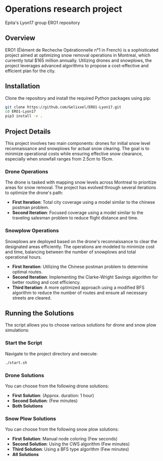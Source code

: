 # Operations research project

Epita's Lyon17 group ERO1 repository

## Overview
ERO1 (Élément de Recheche Opérationnelle n°1 in French) is a sophisticated project aimed at optimizing snow removal operations in Montreal, which currently total $165 million annually. Utilizing drones and snowplows, the project leverages advanced algorithms to propose a cost-effective and efficient plan for the city.

## Installation
Clone the repository and install the required Python packages using pip:

```bash
git clone https://github.com/Gelixxel/ERO1-Lyon17.git
cd ERO1-Lyon17
pip3 install -e .
```

## Project Details
This project involves two main components: drones for initial snow level reconnaissance and snowplows for actual snow clearing. The goal is to minimize operational costs while ensuring effective snow clearance, especially when snowfall ranges from 2.5cm to 15cm.

### Drone Operations
The drone is tasked with mapping snow levels across Montreal to prioritize areas for snow removal. The project has evolved through several iterations to optimize the drone's path:

- **First Iteration**: Total city coverage using a model similar to the chinese postman problem.
- **Second Iteration**: Focused coverage using a model similar to the traveling salesman problem to reduce flight distance and time.

### Snowplow Operations
Snowplows are deployed based on the drone's reconnaissance to clear the designated areas efficiently. The operations are modeled to minimize cost and time, balancing between the number of snowplows and total operational hours.

- **First Iteration**: Utilizing the Chinese postman problem to determine optimal routes.
- **Second Iteration**: Implementing the Clarke-Wright Savings algorithm for better routing and cost efficiency.
- **Third Iteration**: A more optimized approach using a modified BFS algorithm to reduce the number of routes and ensure all necessary streets are cleared.

## Running the Solutions
The script allows you to choose various solutions for drone and snow plow simulations:

### Start the Script
Navigate to the project directory and execute:

```bash
./start.sh
```

### Drone Solutions
You can choose from the following drone solutions:
- **First Solution**: (Approx. duration: 1 hour)
- **Second Solution**: (Few minutes)
- **Both Solutions**

### Snow Plow Solutions
You can choose from the following snow plow solutions:
- **First Solution**: Manual node coloring (Few seconds)
- **Second Solution**: Using the CWS algorithm (Few minutes)
- **Third Solution**: Using a BFS type algorithm (Few minutes)
- **All Solutions**
